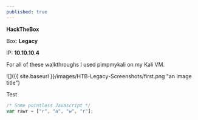 ```yaml
---
published: true
---
```

**HackTheBox**

Box: **Legacy**

IP: **10.10.10.4**

For all of these walkthroughs I used pimpmykali on my Kali VM.

![]({{ site.baseurl }}/images/HTB-Legacy-Screenshots/first.png "an image title")

Test

```javascript
/* Some pointless Javascript */
var rawr = ["r", "a", "w", "r"];
```
